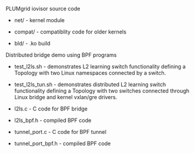 PLUMgrid iovisor source code

* net/ - kernel module

* compat/ - compatiblity code for older kernels

* bld/ - .ko build


Distributed bridge demo using BPF programs

* test_l2ls.sh - demonstrates L2 learning switch functionality defining a Topology with two Linux
namespaces connected by a switch.

* test_l2ls_tun.sh - demonstrates distributed L2 learning switch functionality defining a Topology with
two switches connected through Linux bridge and kernel vxlan/gre drivers.

* l2ls.c - C code for BPF bridge

* l2ls_bpf.h - compiled BPF code

* tunnel_port.c - C code for BPF tunnel

* tunnel_port_bpf.h - compiled BPF code

